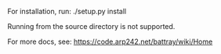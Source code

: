 For installation, run:
./setup.py install

Running from the source directory is not supported.

For more docs, see:
https://code.arp242.net/battray/wiki/Home

